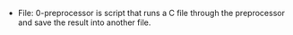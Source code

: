 * File: 0-preprocessor is script that runs a C file through the preprocessor and save the result into another file.
